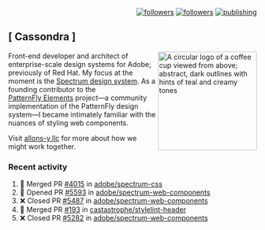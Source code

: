<p align="right"><a rel="me" href="https://front-end.social/@castastrophe">
    <img alt="followers" title="Follow me on Mastodon" src="https://img.shields.io/mastodon/follow/109297102751309835?domain=https%3A%2F%2Ffront-end.social&label=Follow&logo=mastodon&logoColor=white&style=for-the-badge&labelColor=008080&color=006969"/></a>
  <a href="https://codepen.io/castastrophe/">
    <img alt="followers" title="Follow me on CodePen" src="https://img.shields.io/badge/23-1?color=640464&labelColor=7c007c&style=for-the-badge&logo=codepen&label=Follow"/></a>
<a href="https://castastrophe.medium.com/">
    <img alt="publishing" title="View articles on Medium" src="https://img.shields.io/badge/107-1?color=666&labelColor=444&label=subscribe&logo=medium&logoColor=white&style=for-the-badge"/></a>
</p>

## [&nbsp;Cassondra&nbsp;]

<img align="right" src="https://github-production-user-asset-6210df.s3.amazonaws.com/1840295/253016758-ba468774-1cd3-42c2-8f43-947b5eeb5edf.png" height="200" alt="A circular logo of a coffee cup viewed from above; abstract, dark outlines with hints of teal and creamy tones">

Front-end developer and architect of enterprise-scale design systems for Adobe; previously of Red Hat. My focus at the moment is the [Spectrum design system](https://github.com/adobe/spectrum-css). As a founding contributor to the [PatternFly&nbsp;Elements](https://github.com/patternfly/patternfly-elements) project&mdash;a community implementation of the PatternFly design system&mdash;I became intimately familiar with the nuances of styling web components.

Visit [allons-y.llc](http://allons-y.llc/) for more about how we might work together.

### Recent activity

<!--START_SECTION:activity-->
1. 🎉 Merged PR [#4015](https://github.com/adobe/spectrum-css/pull/4015) in [adobe/spectrum-css](https://github.com/adobe/spectrum-css)
2. 💪 Opened PR [#5593](https://github.com/adobe/spectrum-web-components/pull/5593) in [adobe/spectrum-web-components](https://github.com/adobe/spectrum-web-components)
3. ❌ Closed PR [#5487](https://github.com/adobe/spectrum-web-components/pull/5487) in [adobe/spectrum-web-components](https://github.com/adobe/spectrum-web-components)
4. 🎉 Merged PR [#193](https://github.com/castastrophe/stylelint-header/pull/193) in [castastrophe/stylelint-header](https://github.com/castastrophe/stylelint-header)
5. ❌ Closed PR [#5282](https://github.com/adobe/spectrum-web-components/pull/5282) in [adobe/spectrum-web-components](https://github.com/adobe/spectrum-web-components)
<!--END_SECTION:activity-->
